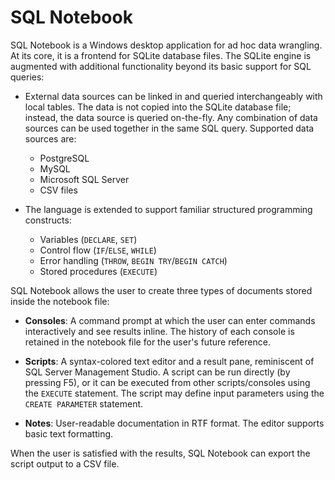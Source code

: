 # SQL Notebook

SQL Notebook is a Windows desktop application for ad hoc data wrangling.  At its core, it is a frontend for SQLite database files.  The SQLite engine is augmented with additional functionality beyond its basic support for SQL queries:

- External data sources can be linked in and queried interchangeably with local tables.  The data is not copied into the SQLite database file; instead, the data source is queried on-the-fly.  Any combination of data sources can be used together in the same SQL query.  Supported data sources are:

    - PostgreSQL
    - MySQL
    - Microsoft SQL Server
    - CSV files

- The language is extended to support familiar structured programming constructs:
    - Variables (`DECLARE`, `SET`)
    - Control flow (`IF`/`ELSE`, `WHILE`)
    - Error handling (`THROW`, `BEGIN TRY`/`BEGIN CATCH`)
    - Stored procedures (`EXECUTE`)

SQL Notebook allows the user to create three types of documents stored inside the notebook file:

- **Consoles**: A command prompt at which the user can enter commands interactively and see results inline.  The history of each console is retained in the notebook file for the user's future reference.

- **Scripts**: A syntax-colored text editor and a result pane, reminiscent of SQL Server Management Studio.  A script can be run directly (by pressing F5), or it can be executed from other scripts/consoles using the `EXECUTE` statement.  The script may define input parameters using the `CREATE PARAMETER` statement.

- **Notes**: User-readable documentation in RTF format.  The editor supports basic text formatting.

When the user is satisfied with the results, SQL Notebook can export the script output to a CSV file.
